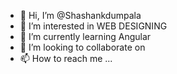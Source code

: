 - 👋 Hi, I’m @Shashankdumpala
- 👀 I’m interested in WEB DESIGNING
- 🌱 I’m currently learning Angular
- 💞️ I’m looking to collaborate on 
- 📫 How to reach me ...

<!---
Shashankdumpala/Shashankdumpala is a ✨ special ✨ repository because its `README.md` (this file) appears on your GitHub profile.
You can click the Preview link to take a look at your changes.
--->
